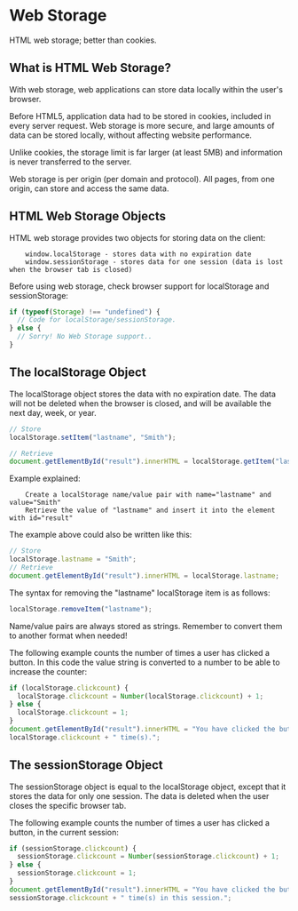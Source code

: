 # Web Storage

HTML web storage; better than cookies.

## What is HTML Web Storage?
With web storage, web applications can store data locally within the user's browser.

Before HTML5, application data had to be stored in cookies, included in every server request. Web storage is more secure, and large amounts of data can be stored locally, without affecting website performance.

Unlike cookies, the storage limit is far larger (at least 5MB) and information is never transferred to the server.

Web storage is per origin (per domain and protocol). All pages, from one origin, can store and access the same data.

## HTML Web Storage Objects
HTML web storage provides two objects for storing data on the client:
```
    window.localStorage - stores data with no expiration date
    window.sessionStorage - stores data for one session (data is lost when the browser tab is closed)
```
Before using web storage, check browser support for localStorage and sessionStorage:

```javascript
if (typeof(Storage) !== "undefined") {
  // Code for localStorage/sessionStorage.
} else {
  // Sorry! No Web Storage support..
}
```

## The localStorage Object
The localStorage object stores the data with no expiration date. The data will not be deleted when the browser is closed, and will be available the next day, week, or year.
```javascript
// Store
localStorage.setItem("lastname", "Smith");

// Retrieve
document.getElementById("result").innerHTML = localStorage.getItem("lastname");
```



Example explained:
```
    Create a localStorage name/value pair with name="lastname" and value="Smith"
    Retrieve the value of "lastname" and insert it into the element with id="result"
```

The example above could also be written like this:
```javascript
// Store
localStorage.lastname = "Smith";
// Retrieve
document.getElementById("result").innerHTML = localStorage.lastname;
```

The syntax for removing the "lastname" localStorage item is as follows:
```javascript
localStorage.removeItem("lastname");
```

Name/value pairs are always stored as strings. Remember to convert them to another format when needed!

The following example counts the number of times a user has clicked a button. In this code the value string is converted to a number to be able to increase the counter:

```javascript
if (localStorage.clickcount) {
  localStorage.clickcount = Number(localStorage.clickcount) + 1;
} else {
  localStorage.clickcount = 1;
}
document.getElementById("result").innerHTML = "You have clicked the button " +
localStorage.clickcount + " time(s)."; 
```

## The sessionStorage Object
The sessionStorage object is equal to the localStorage object, except that it stores the data for only one session. The data is deleted when the user closes the specific browser tab.

The following example counts the number of times a user has clicked a button, in the current session:
```javascript
if (sessionStorage.clickcount) {
  sessionStorage.clickcount = Number(sessionStorage.clickcount) + 1;
} else {
  sessionStorage.clickcount = 1;
}
document.getElementById("result").innerHTML = "You have clicked the button " +
sessionStorage.clickcount + " time(s) in this session.";
```


